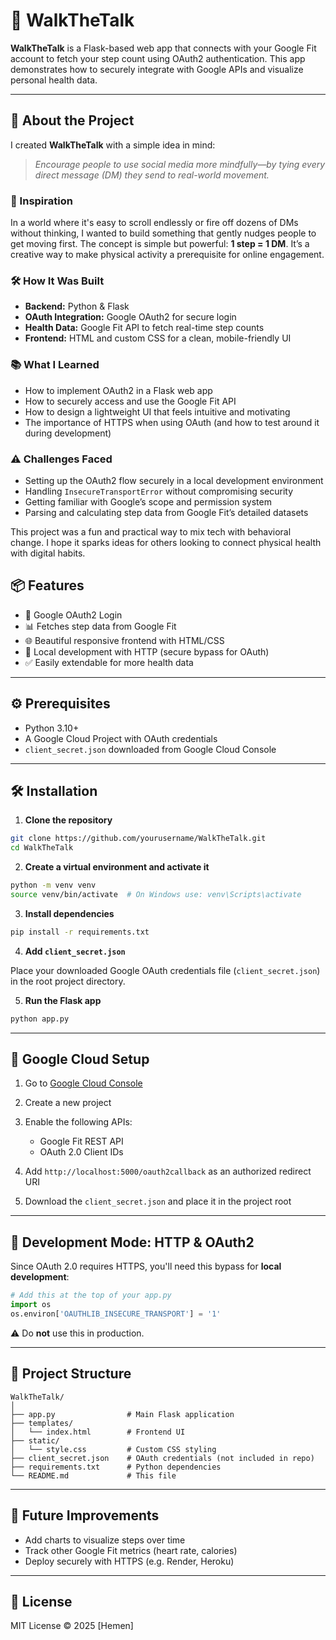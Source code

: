 # 🚶 WalkTheTalk

**WalkTheTalk** is a Flask-based web app that connects with your Google Fit account to fetch your step count using OAuth2 authentication. This app demonstrates how to securely integrate with Google APIs and visualize personal health data.

---
## 📌 About the Project

I created **WalkTheTalk** with a simple idea in mind:  
> *Encourage people to use social media more mindfully—by tying every direct message (DM) they send to real-world movement.*

### 🎯 Inspiration  
In a world where it's easy to scroll endlessly or fire off dozens of DMs without thinking, I wanted to build something that gently nudges people to get moving first. The concept is simple but powerful: **1 step = 1 DM**. It’s a creative way to make physical activity a prerequisite for online engagement.

### 🛠️ How It Was Built  
- **Backend:** Python & Flask  
- **OAuth Integration:** Google OAuth2 for secure login  
- **Health Data:** Google Fit API to fetch real-time step counts  
- **Frontend:** HTML and custom CSS for a clean, mobile-friendly UI

### 📚 What I Learned  
- How to implement OAuth2 in a Flask web app  
- How to securely access and use the Google Fit API  
- How to design a lightweight UI that feels intuitive and motivating  
- The importance of HTTPS when using OAuth (and how to test around it during development)

### ⚠️ Challenges Faced  
- Setting up the OAuth2 flow securely in a local development environment  
- Handling `InsecureTransportError` without compromising security  
- Getting familiar with Google’s scope and permission system  
- Parsing and calculating step data from Google Fit’s detailed datasets

This project was a fun and practical way to mix tech with behavioral change. I hope it sparks ideas for others looking to connect physical health with digital habits.

## 📦 Features

- 🔐 Google OAuth2 Login
- 📊 Fetches step data from Google Fit
- 🌐 Beautiful responsive frontend with HTML/CSS
- 🧪 Local development with HTTP (secure bypass for OAuth)
- ✅ Easily extendable for more health data

---

## ⚙️ Prerequisites

- Python 3.10+
- A Google Cloud Project with OAuth credentials
- `client_secret.json` downloaded from Google Cloud Console

---

## 🛠️ Installation

1. **Clone the repository**

```bash
git clone https://github.com/yourusername/WalkTheTalk.git
cd WalkTheTalk
````

2. **Create a virtual environment and activate it**

```bash
python -m venv venv
source venv/bin/activate  # On Windows use: venv\Scripts\activate
```

3. **Install dependencies**

```bash
pip install -r requirements.txt
```

4. **Add `client_secret.json`**

Place your downloaded Google OAuth credentials file (`client_secret.json`) in the root project directory.

5. **Run the Flask app**

```bash
python app.py
```

---

## 🔐 Google Cloud Setup

1. Go to [Google Cloud Console](https://console.cloud.google.com/)
2. Create a new project
3. Enable the following APIs:

   * Google Fit REST API
   * OAuth 2.0 Client IDs
4. Add `http://localhost:5000/oauth2callback` as an authorized redirect URI
5. Download the `client_secret.json` and place it in the project root

---

## 🚧 Development Mode: HTTP & OAuth2

Since OAuth 2.0 requires HTTPS, you'll need this bypass for **local development**:

```python
# Add this at the top of your app.py
import os
os.environ['OAUTHLIB_INSECURE_TRANSPORT'] = '1'
```

⚠️ Do **not** use this in production.

---

## 📁 Project Structure

```
WalkTheTalk/
│
├── app.py                # Main Flask application
├── templates/
│   └── index.html        # Frontend UI
├── static/
│   └── style.css         # Custom CSS styling
├── client_secret.json    # OAuth credentials (not included in repo)
├── requirements.txt      # Python dependencies
└── README.md             # This file
```

---

## 🌟 Future Improvements

* Add charts to visualize steps over time
* Track other Google Fit metrics (heart rate, calories)
* Deploy securely with HTTPS (e.g. Render, Heroku)

---

## 📝 License

MIT License © 2025 \[Hemen]

